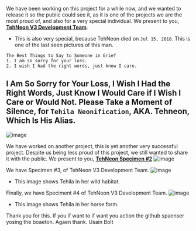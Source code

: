 We have been working on this project for a while now, and we wanted to release it so the public could see it, as it is one of the projects we are the most proud of, and also for a very special individual. We present to you, [**TehNeon V3 Development Team**](https://forums.vape.gg/index.php?members/tehneon.729/).

- This is also very special, because TehNeon died on `Jul 15, 2018`. This is one of the last seen pictures of this man. 

```
The Best Things to Say to Someone in Grief
1. I am so sorry for your loss.
2. I wish I had the right words, just know I care.
```

I Am So Sorry for Your Loss, I Wish I Had the Right Words, Just Know I Would Care if I Wish I Care or Would Not. Please Take a Moment of Silence, for `Tehila Neonification`, AKA. Tehneon, Which Is His Alias.
--
![image](https://user-images.githubusercontent.com/96917554/149058631-c446f11f-f371-4494-82d3-91092fd517d8.png)

We have worked on another project, this is yet another very successful project. Despite us being less proud of this project, we still wanted to share it with the public. We present to you, [**TehNeon Specimen #2**](https://github.com/tehneon)
![image](https://user-images.githubusercontent.com/96917554/149058891-a459af39-83a0-4e48-aaae-e379ae62a062.png)

We have Specimen #3, of TehNeon V3 Development Team.
![image](https://user-images.githubusercontent.com/62861393/149156076-abb30844-6788-41b5-8bd1-53909f6c8baa.png)
- This image shows Tehila in her wild habitat.

Finally, we have Speciment #4 of TehNeon V3 Development Team.
![image](https://user-images.githubusercontent.com/62861393/153329326-6d8642cc-4d73-4a75-8e7f-9391a938f9c3.png)
- This image shows Tehila in her horse form.

Thank you for this. If you if want to if want you action the github spaenser yosing the boaeton. Agaen thank. Usain Bolt

